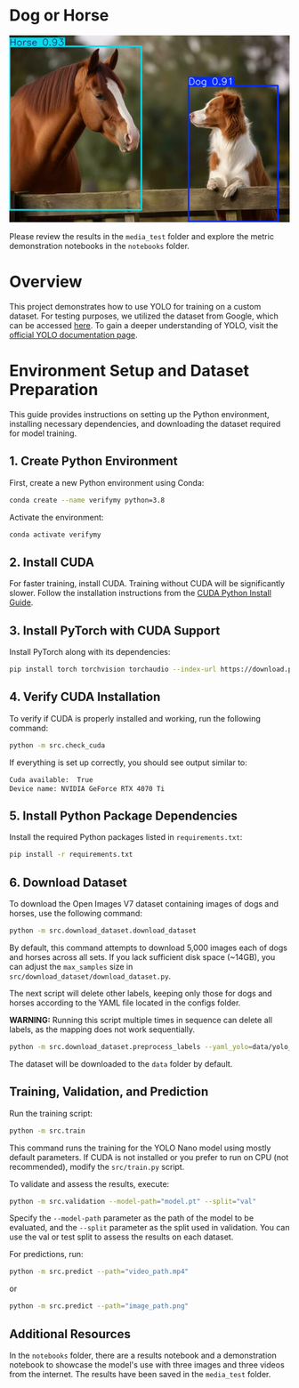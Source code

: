 # Dog or Horse

<img src="midia_test\imgs_results\i3.png" alt="" />

Please review the results in the `media_test` folder and explore the metric demonstration notebooks in the `notebooks` folder.

# Overview

This project demonstrates how to use YOLO for training on a custom dataset. For testing purposes, we utilized the dataset from Google, which can be accessed [here](https://storage.googleapis.com/openimages/web/visualizer/index.html). To gain a deeper understanding of YOLO, visit the [official YOLO documentation page](https://docs.ultralytics.com/).


# Environment Setup and Dataset Preparation

This guide provides instructions on setting up the Python environment, installing necessary dependencies, and downloading the dataset required for model training.

## 1. Create Python Environment

First, create a new Python environment using Conda:

```bash
conda create --name verifymy python=3.8
```

Activate the environment:

```bash
conda activate verifymy
```

## 2. Install CUDA

For faster training, install CUDA. Training without CUDA will be significantly slower. Follow the installation instructions from the [CUDA Python Install Guide](https://nvidia.github.io/cuda-python/install.html).

## 3. Install PyTorch with CUDA Support

Install PyTorch along with its dependencies:

```bash
pip install torch torchvision torchaudio --index-url https://download.pytorch.org/whl/cu117
```

## 4. Verify CUDA Installation

To verify if CUDA is properly installed and working, run the following command:

```bash
python -m src.check_cuda
```

If everything is set up correctly, you should see output similar to:

```
Cuda available:  True
Device name: NVIDIA GeForce RTX 4070 Ti
```

## 5. Install Python Package Dependencies

Install the required Python packages listed in `requirements.txt`:

```bash
pip install -r requirements.txt
```

## 6. Download Dataset

To download the Open Images V7 dataset containing images of dogs and horses, use the following command:

```bash
python -m src.download_dataset.download_dataset
```

By default, this command attempts to download 5,000 images each of dogs and horses across all sets. If you lack sufficient disk space (~14GB), you can adjust the `max_samples` size in `src/download_dataset/download_dataset.py`.

The next script will delete other labels, keeping only those for dogs and horses according to the YAML file located in the configs folder. 

**WARNING:** Running this script multiple times in sequence can delete all labels, as the mapping does not work sequentially.

```bash
python -m src.download_dataset.preprocess_labels --yaml_yolo=data/yolo_dataset/dataset.yaml --yaml_dog_horse=configs/dataset_dog_horse.yaml --labels_dir=data/yolo_dataset/labels

```
The dataset will be downloaded to the `data` folder by default.

## Training, Validation, and Prediction

Run the training script:

```bash
python -m src.train
```

This command runs the training for the YOLO Nano model using mostly default parameters. If CUDA is not installed or you prefer to run on CPU (not recommended), modify the `src/train.py` script.

To validate and assess the results, execute:

```bash
python -m src.validation --model-path="model.pt" --split="val"
```

Specify the `--model-path` parameter as the path of the model to be evaluated, and the `--split` parameter as the split used in validation. You can use the val or test split to assess the results on each dataset.

For predictions, run:

```bash
python -m src.predict --path="video_path.mp4"
```
or 

```bash
python -m src.predict --path="image_path.png"
```

## Additional Resources

In the `notebooks` folder, there are a results notebook and a demonstration notebook to showcase the model's use with three images and three videos from the internet. The results have been saved in the `media_test` folder.

